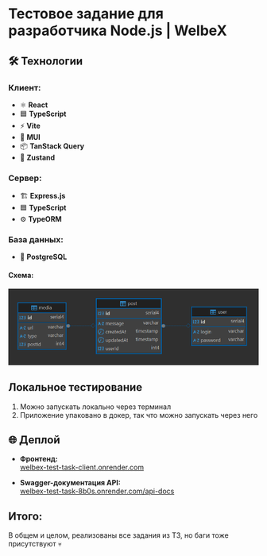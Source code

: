 # Тестовое задание для разработчика Node.js | WelbeX

## 🛠️ Технологии

### Клиент:

- ⚛️ **React**
- 🟦 **TypeScript**
- ⚡ **Vite**
- 🎨 **MUI**
- 📦 **TanStack Query**
- 🧠 **Zustand**

### Сервер:

- 🏗️ **Express.js**
- 🟦 **TypeScript**
- ⚙️ **TypeORM**

### База данных:

- 🐘 **PostgreSQL**

#### Схема:

![alt text](image.png)

## Локальное тестирование

1. Можно запускать локально через терминал
2. Приложение упаковано в докер, так что можно запускать через него

## 🌐 Деплой

- **Фронтенд:**  
  [welbex-test-task-client.onrender.com](https://welbex-test-task-client.onrender.com)

- **Swagger-документация API:**  
  [welbex-test-task-8b0s.onrender.com/api-docs](https://welbex-test-task-8b0s.onrender.com/api-docs)

## Итого:

В общем и целом, реализованы все задания из ТЗ, но баги тоже присутствуют 💀
